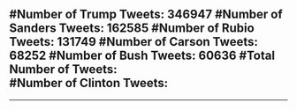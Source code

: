 #Number of Trump Tweets: 346947
#Number of Sanders Tweets: 162585
#Number of Rubio Tweets: 131749
#Number of Carson Tweets: 68252
#Number of Bush Tweets: 60636
#Total Number of Tweets:  
#Number of Clinton Tweets: 
---
---
